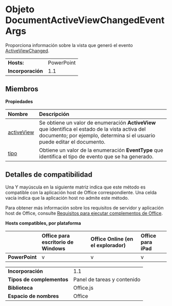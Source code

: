 
# Objeto DocumentActiveViewChangedEventArgs
Proporciona información sobre la vista que generó el evento [ActiveViewChanged](../../reference/shared/document.activeviewchanged.md).

|||
|:-----|:-----|
|**Hosts:**|PowerPoint|
|**Incorporación**|1.1|



## Miembros


**Propiedades**


|**Nombre**|**Descripción**|
|:-----|:-----|
|[activeView](../../reference/shared/document.activeviewchangedeventargs.activeview.md)|Se obtiene un valor de enumeración **ActiveView** que identifica el estado de la vista activa del documento; por ejemplo, determina si el usuario puede editar el documento.|
|[tipo](../../reference/shared/document.activeviewchangedeventargs.type.md)|Obtiene un valor de la enumeración **EventType** que identifica el tipo de evento que se ha generado.|

## Detalles de compatibilidad


Una Y mayúscula en la siguiente matriz indica que este método es compatible con la aplicación host de Office correspondiente. Una celda vacía indica que la aplicación host no admite este método.

Para obtener más información sobre los requisitos de servidor y aplicación host de Office, consulte [Requisitos para ejecutar complementos de Office](../../docs/overview/requirements-for-running-office-add-ins.md).


**Hosts compatibles, por plataforma**


||**Office para escritorio de Windows**|**Office Online (en el explorador)**|**Office para iPad**|
|:-----|:-----|:-----|:-----|
|**PowerPoint**|v|v|v|

|||
|:-----|:-----|
|**Incorporación**|1.1|
|**Tipos de complementos**|Panel de tareas y contenido|
|**Biblioteca**|Office.js|
|**Espacio de nombres**|Office|
